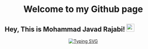 <div align="center">
    <h1>Welcome to my Github page</h1>
</div>

## Hey, This is Mohammad Javad Rajabi! <img src="https://media.giphy.com/media/hvRJCLFzcasrR4ia7z/giphy.gif" width="25px"> 

<div align="center">
  
[![Typing SVG](https://readme-typing-svg.herokuapp.com?font=Fira+Code&duration=3500&pause=500&center=true&vCenter=true&width=435&lines=BSC.+of+Computer+Engineering;Amirkabir+University+of+Technology;AI+%26+ML+Enthusiast)](https://github.com/rajabi2001)    
</div>

